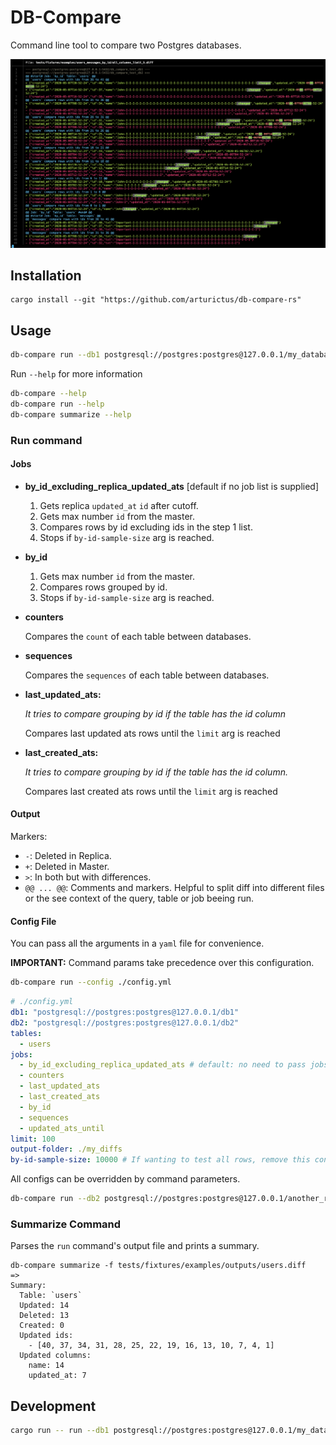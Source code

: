# DB-Compare

Command line tool to compare two Postgres databases.

![Screenshot](/media/screenshot.png?raw=true)

## Installation

```shell
cargo install --git "https://github.com/arturictus/db-compare-rs"
```

## Usage

```sh
db-compare run --db1 postgresql://postgres:postgres@127.0.0.1/my_database --db2 postgresql://postgres:postgres@[other]/my_database
```

Run `--help` for more information

```sh
db-compare --help
db-compare run --help
db-compare summarize --help
```

### Run command

#### Jobs

- **by_id_excluding_replica_updated_ats** [default if no job list is supplied]

  1. Gets replica `updated_at` `id` after cutoff.
  2. Gets max number `id` from the master.
  3. Compares rows by id excluding ids in the step 1 list.
  4. Stops if `by-id-sample-size` arg is reached.

- **by_id**

  1. Gets max number `id` from the master.
  2. Compares rows grouped by id.
  3. Stops if `by-id-sample-size` arg is reached.

- **counters**

  Compares the `count` of each table between databases.

- **sequences**

  Compares the `sequences` of each table between databases.

- **last_updated_ats:**

  _It tries to compare grouping by id if the table has the id column_

  Compares last updated ats rows until the `limit` arg is reached

- **last_created_ats:**

  _It tries to compare grouping by id if the table has the id column._

  Compares last created ats rows until the `limit` arg is reached

#### Output

Markers:

- `-`: Deleted in Replica.
- `+`: Deleted in Master.
- `>`: In both but with differences.
- `@@ ... @@`: Comments and markers. Helpful to split diff into different files or the see context of the query, table or job beeing run.

#### Config File

You can pass all the arguments in a `yaml` file for convenience.

**IMPORTANT:** Command params take precedence over this configuration.

```sh
db-compare run --config ./config.yml
```

```yaml
# ./config.yml
db1: "postgresql://postgres:postgres@127.0.0.1/db1"
db2: "postgresql://postgres:postgres@127.0.0.1/db2"
tables:
  - users
jobs:
  - by_id_excluding_replica_updated_ats # default: no need to pass jobs list if only running this job
  - counters
  - last_updated_ats
  - last_created_ats
  - by_id
  - sequences
  - updated_ats_until
limit: 100
output-folder: ./my_diffs
by-id-sample-size: 10000 # If wanting to test all rows, remove this config
```

All configs can be overridden by command parameters.

```sh
db-compare run --db2 postgresql://postgres:postgres@127.0.0.1/another_replica --limit 100
```

### Summarize Command

Parses the `run` command's output file and prints a summary.

```shell
db-compare summarize -f tests/fixtures/examples/outputs/users.diff
=>
Summary:
  Table: `users`
  Updated: 14
  Deleted: 13
  Created: 0
  Updated ids:
    - [40, 37, 34, 31, 28, 25, 22, 19, 16, 13, 10, 7, 4, 1]
  Updated columns:
    name: 14
    updated_at: 7
```

## Development

```sh
cargo run -- run --db1 postgresql://postgres:postgres@127.0.0.1/my_database --db2 postgresql://postgres:postgres@[other]/my_database
```
